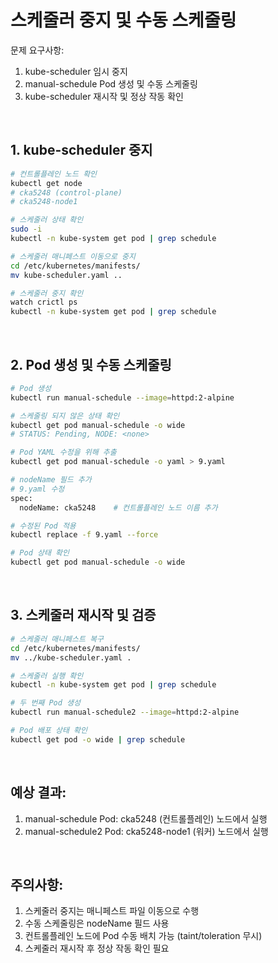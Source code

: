 # 스케줄러 중지 및 수동 스케줄링

문제 요구사항:
1. kube-scheduler 임시 중지
2. manual-schedule Pod 생성 및 수동 스케줄링
3. kube-scheduler 재시작 및 정상 작동 확인

<br/>

## 1. kube-scheduler 중지
```bash
# 컨트롤플레인 노드 확인
kubectl get node
# cka5248 (control-plane)
# cka5248-node1

# 스케줄러 상태 확인
sudo -i
kubectl -n kube-system get pod | grep schedule

# 스케줄러 매니페스트 이동으로 중지
cd /etc/kubernetes/manifests/
mv kube-scheduler.yaml ..

# 스케줄러 중지 확인
watch crictl ps
kubectl -n kube-system get pod | grep schedule
```

<br/>

## 2. Pod 생성 및 수동 스케줄링
```bash
# Pod 생성
kubectl run manual-schedule --image=httpd:2-alpine

# 스케줄링 되지 않은 상태 확인
kubectl get pod manual-schedule -o wide
# STATUS: Pending, NODE: <none>

# Pod YAML 수정을 위해 추출
kubectl get pod manual-schedule -o yaml > 9.yaml

# nodeName 필드 추가
# 9.yaml 수정
spec:
  nodeName: cka5248    # 컨트롤플레인 노드 이름 추가

# 수정된 Pod 적용
kubectl replace -f 9.yaml --force

# Pod 상태 확인
kubectl get pod manual-schedule -o wide
```

<br/>

## 3. 스케줄러 재시작 및 검증
```bash
# 스케줄러 매니페스트 복구
cd /etc/kubernetes/manifests/
mv ../kube-scheduler.yaml .

# 스케줄러 실행 확인
kubectl -n kube-system get pod | grep schedule

# 두 번째 Pod 생성
kubectl run manual-schedule2 --image=httpd:2-alpine

# Pod 배포 상태 확인
kubectl get pod -o wide | grep schedule
```

<br/>

## 예상 결과:
1. manual-schedule Pod: cka5248 (컨트롤플레인) 노드에서 실행
2. manual-schedule2 Pod: cka5248-node1 (워커) 노드에서 실행

<br/>

## 주의사항:
1. 스케줄러 중지는 매니페스트 파일 이동으로 수행
2. 수동 스케줄링은 nodeName 필드 사용
3. 컨트롤플레인 노드에 Pod 수동 배치 가능 (taint/toleration 무시)
4. 스케줄러 재시작 후 정상 작동 확인 필요
